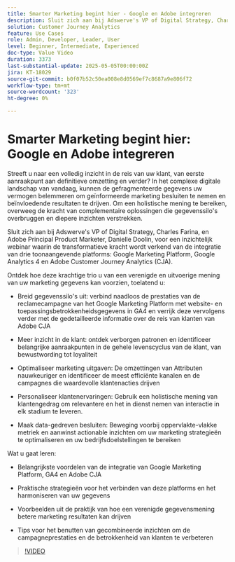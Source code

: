 ```yaml
---
title: Smarter Marketing begint hier - Google en Adobe integreren
description: Sluit zich aan bij Adswerve's VP of Digital Strategy, Charles Farina, en Adobe Principal Product Marketer, Danielle Doolin, voor een inzichtelijk webinar dat de transformatieve kracht van het integreren van toonaangevende platforms onderzoekt.
solution: Customer Journey Analytics
feature: Use Cases
role: Admin, Developer, Leader, User
level: Beginner, Intermediate, Experienced
doc-type: Value Video
duration: 3373
last-substantial-update: 2025-05-05T00:00:00Z
jira: KT-18029
source-git-commit: b0f07b52c50ea008e8d0569ef7c8687a9e806f72
workflow-type: tm+mt
source-wordcount: '323'
ht-degree: 0%

---
```



# Smarter Marketing begint hier: Google en Adobe integreren

Streeft u naar een volledig inzicht in de reis van uw klant, van eerste aanraakpunt aan definitieve omzetting en verder? In het complexe digitale landschap van vandaag, kunnen de gefragmenteerde gegevens uw vermogen belemmeren om geïnformeerde marketing besluiten te nemen en beïnvloedende resultaten te drijven. Om een holistische mening te bereiken, overweeg de kracht van complementaire oplossingen die gegevenssilo&#39;s overbruggen en diepere inzichten verstrekken.

Sluit zich aan bij Adswerve&#39;s VP of Digital Strategy, Charles Farina, en Adobe Principal Product Marketer, Danielle Doolin, voor een inzichtelijk webinar waarin de transformatieve kracht wordt verkend van de integratie van drie toonaangevende platforms: Google Marketing Platform, Google Analytics 4 en Adobe Customer Journey Analytics (CJA).

Ontdek hoe deze krachtige trio u van een verenigde en uitvoerige mening van uw marketing gegevens kan voorzien, toelatend u:

- Breid gegevenssilo&#39;s uit: verbind naadloos de prestaties van de reclamecampagne van het Google Marketing Platform met website- en toepassingsbetrokkenheidsgegevens in GA4 en verrijk deze vervolgens verder met de gedetailleerde informatie over de reis van klanten van Adobe CJA

- Meer inzicht in de klant: ontdek verborgen patronen en identificeer belangrijke aanraakpunten in de gehele levenscyclus van de klant, van bewustwording tot loyaliteit

- Optimaliseer marketing uitgaven: De omzettingen van Attributen nauwkeuriger en identificeer de meest efficiënte kanalen en de campagnes die waardevolle klantenacties drijven

- Personaliseer klantenervaringen: Gebruik een holistische mening van klantengedrag om relevantere en het in dienst nemen van interactie in elk stadium te leveren.

- Maak data-gedreven besluiten: Beweging voorbij oppervlakte-vlakke metriek en aanwinst actionable inzichten om uw marketing strategieën te optimaliseren en uw bedrijfsdoelstellingen te bereiken

Wat u gaat leren:

- Belangrijkste voordelen van de integratie van Google Marketing Platform, GA4 en Adobe CJA

- Praktische strategieën voor het verbinden van deze platforms en het harmoniseren van uw gegevens

- Voorbeelden uit de praktijk van hoe een verenigde gegevensmening betere marketing resultaten kan drijven

- Tips voor het benutten van gecombineerde inzichten om de campagneprestaties en de betrokkenheid van klanten te verbeteren

>[!VIDEO](https://video.tv.adobe.com/v/3458047/?learn=on&enablevpops)
